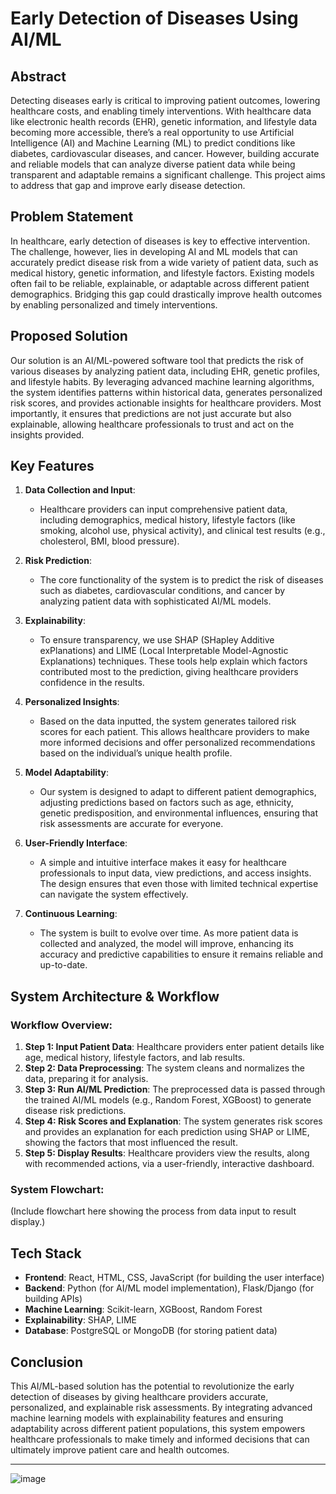 # Early Detection of Diseases Using AI/ML

## Abstract
Detecting diseases early is critical to improving patient outcomes, lowering healthcare costs, and enabling timely interventions. With healthcare data like electronic health records (EHR), genetic information, and lifestyle data becoming more accessible, there’s a real opportunity to use Artificial Intelligence (AI) and Machine Learning (ML) to predict conditions like diabetes, cardiovascular diseases, and cancer. However, building accurate and reliable models that can analyze diverse patient data while being transparent and adaptable remains a significant challenge. This project aims to address that gap and improve early disease detection.

## Problem Statement
In healthcare, early detection of diseases is key to effective intervention. The challenge, however, lies in developing AI and ML models that can accurately predict disease risk from a wide variety of patient data, such as medical history, genetic information, and lifestyle factors. Existing models often fail to be reliable, explainable, or adaptable across different patient demographics. Bridging this gap could drastically improve health outcomes by enabling personalized and timely interventions.

## Proposed Solution
Our solution is an AI/ML-powered software tool that predicts the risk of various diseases by analyzing patient data, including EHR, genetic profiles, and lifestyle habits. By leveraging advanced machine learning algorithms, the system identifies patterns within historical data, generates personalized risk scores, and provides actionable insights for healthcare providers. Most importantly, it ensures that predictions are not just accurate but also explainable, allowing healthcare professionals to trust and act on the insights provided.

## Key Features
1. **Data Collection and Input**:
   - Healthcare providers can input comprehensive patient data, including demographics, medical history, lifestyle factors (like smoking, alcohol use, physical activity), and clinical test results (e.g., cholesterol, BMI, blood pressure).

2. **Risk Prediction**:
   - The core functionality of the system is to predict the risk of diseases such as diabetes, cardiovascular conditions, and cancer by analyzing patient data with sophisticated AI/ML models.

3. **Explainability**:
   - To ensure transparency, we use SHAP (SHapley Additive exPlanations) and LIME (Local Interpretable Model-Agnostic Explanations) techniques. These tools help explain which factors contributed most to the prediction, giving healthcare providers confidence in the results.

4. **Personalized Insights**:
   - Based on the data inputted, the system generates tailored risk scores for each patient. This allows healthcare providers to make more informed decisions and offer personalized recommendations based on the individual’s unique health profile.

5. **Model Adaptability**:
   - Our system is designed to adapt to different patient demographics, adjusting predictions based on factors such as age, ethnicity, genetic predisposition, and environmental influences, ensuring that risk assessments are accurate for everyone.

6. **User-Friendly Interface**:
   - A simple and intuitive interface makes it easy for healthcare professionals to input data, view predictions, and access insights. The design ensures that even those with limited technical expertise can navigate the system effectively.

7. **Continuous Learning**:
   - The system is built to evolve over time. As more patient data is collected and analyzed, the model will improve, enhancing its accuracy and predictive capabilities to ensure it remains reliable and up-to-date.

## System Architecture & Workflow

### Workflow Overview:
1. **Step 1: Input Patient Data**: Healthcare providers enter patient details like age, medical history, lifestyle factors, and lab results.
2. **Step 2: Data Preprocessing**: The system cleans and normalizes the data, preparing it for analysis.
3. **Step 3: Run AI/ML Prediction**: The preprocessed data is passed through the trained AI/ML models (e.g., Random Forest, XGBoost) to generate disease risk predictions.
4. **Step 4: Risk Scores and Explanation**: The system generates risk scores and provides an explanation for each prediction using SHAP or LIME, showing the factors that most influenced the result.
5. **Step 5: Display Results**: Healthcare providers view the results, along with recommended actions, via a user-friendly, interactive dashboard.

### System Flowchart:
(Include flowchart here showing the process from data input to result display.)

## Tech Stack
- **Frontend**: React, HTML, CSS, JavaScript (for building the user interface)
- **Backend**: Python (for AI/ML model implementation), Flask/Django (for building APIs)
- **Machine Learning**: Scikit-learn, XGBoost, Random Forest
- **Explainability**: SHAP, LIME
- **Database**: PostgreSQL or MongoDB (for storing patient data)

## Conclusion
This AI/ML-based solution has the potential to revolutionize the early detection of diseases by giving healthcare providers accurate, personalized, and explainable risk assessments. By integrating advanced machine learning models with explainability features and ensuring adaptability across different patient populations, this system empowers healthcare professionals to make timely and informed decisions that can ultimately improve patient care and health outcomes.

---
![image](https://github.com/user-attachments/assets/fd62666a-159e-40ab-ab7f-cff8c9ba41e4)


